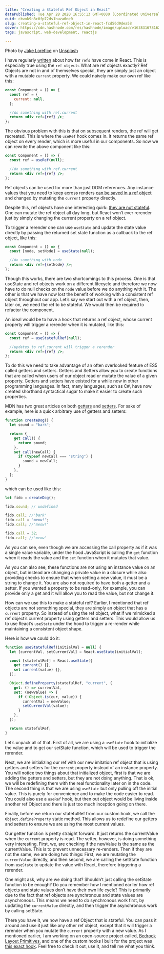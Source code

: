 ```yaml
---
title: "Creating a Stateful Ref Object in React"
datePublished: Tue Apr 28 2020 16:55:13 GMT+0000 (Coordinated Universal Time)
cuid: ckwok9n8c0fp72ds1huza6ne0
slug: creating-a-stateful-ref-object-in-react-fcd56d9dea58
cover: https://cdn.hashnode.com/res/hashnode/image/upload/v1638316781620/vl2ZvJG-E.jpeg
tags: javascript, web-development, reactjs

---
```


Photo by [Jake Lorefice](https://unsplash.com/@jakelorefice?utm_source=medium&utm_medium=referral) on [Unsplash](https://unsplash.com?utm_source=medium&utm_medium=referral)

I have regularly [written](https://medium.com/the-non-traditional-developer/how-to-use-the-forwarded-ref-in-react-1fb108f4e6af) about how far `refs` have come in React. This is especially true using the `ref objects` What are ref objects exactly? Ref Objects are not in and of themselves special, they are simply just an object with a mutable `current` property. We could naively make our own ref like this:

```jsx
const Component = () => {
  const ref = {
    current: null,
  };

  //do something with ref.current
  return <div ref={ref} />;
};
```

The obvious problem with this is that on subsequent renders, the ref will get recreated. This is where the `useRef` hook comes in. It returns the same ref object on every render, which is more useful in our components. So now we can rewrite the above component like this:

```jsx
const Component = () => {
  const ref = useRef(null);

  //do something with ref.current
  return <div ref={ref} />;
};
```

Ref objects can be used for more than just DOM references. Any instance values that you need to keep across renders [can be saved in a ref object](https://reactjs.org/docs/hooks-faq.html#is-there-something-like-instance-variables) and changed by mutating the `current` property directly.

Despite this, ref objects have one interesting quirk: [they are not stateful](https://reactjs.org/docs/hooks-reference.html#useref). One can mutate the ref object all day long, but React won’t ever rerender just by simply changing the current property on a ref object.

To trigger a rerender one can use `useState` and update the state value directly by passing the returned set state function as a callback to the ref object, like this:

```jsx
const Component = () => {
  const [node, setNode] = useState(null);

  //do something with node
  return <div ref={setNode} />;
};
```

Though this works, there are two shortcomings to this process. One is that useState and ref objects work on a different lifecycle and therefore we now have to do null checks on the `node` value before we do anything with it. The other is that we have now lost the benefit of working with a consistent ref object throughout our app. Let’s say we start out with a ref object, then, later on, we need the ref to be stateful. We would then be required to refactor the component.

An ideal would be to have a hook that returns a ref object, whose current property will trigger a rerender when it is mutated, like this:

```jsx
const Component = () => {
  const ref = useStatefulRef(null);

  //updates to ref.current will trigger a rerender
  return <div ref={ref} />;
};
```

To do this we need to take advantage of an often overlooked feature of ES5 called getters and setters. Getters and Setters allow you to create functions that are called when users of our object read or mutate the value of a given property. Getters and setters have existed for a while now in other programming languages. In fact, many languages, such as C#, have now created shorthand syntactical sugar to make it easier to create such properties.

MDN has two great articles on both [getters](https://developer.mozilla.org/en-US/docs/Web/JavaScript/Reference/Functions/get) and [setters](https://developer.mozilla.org/en-US/docs/Web/JavaScript/Reference/Functions/set). For sake of example, here is a quick arbitrary use of getters and setters:

```jsx
function createDog() {
  let sound = "bark";

  return {
    get call() {
      return sound;
    },
    set call(newCall) {
      if (typeof newCall === "string") {
        sound = newCall;
      }
    },
  };
}
```

which can be used like this:

```jsx
let fido = createDog();

fido.sound; // undefined

fido.call; //'bark'
fido.call = "meow!";
fido.call; //'meow!'

fido.call = 32;
fido.call; //'meow'
```

As you can see, even though we are accessing the call property as if it was a single value variable, under the hood JavaScript is calling the `get` function when it reads the value and the `set` function when it mutates that value.

As you can also see, these functions are not using an instance value on an object, but instead are changing a private value in a closure while also providing checks to ensure that when setting a new value, it must be a string to change it. You are also not required to have both a getter and a setter. If you wanted a property to be read-only, for example, you can provide only a get and it will allow you to read the value, but not change it.

How can we use this to make a stateful ref? Earlier, I mentioned that ref objects are not something special, they are simply an object that has a `current` property. So instead of using the ref object, what if we mimicked a ref object’s current property using getters and setters. This would allow us to use React’s `useState` under the hood to trigger a re-render while maintaining a consistent object shape.

Here is how we could do it:

```jsx
function useStatefulRef(initialVal = null) {
  let [currentVal, setCurrentVal] = React.useState(initialVal);

  const [statefulRef] = React.useState({
    get current() {},
    set current(value) {},
  });

  Object.defineProperty(statefulRef, "current", {
    get: () => currentVal,
    set: (newValue) => {
      if (!Object.is(cur, value)) {
        currentVal = newValue;
        setCurrentVal(value);
      }
    },
  });

  return statefulRef;
}
```

Let’s unpack all of that. First of all, we are using a `useState` hook to initialize the value and to get our setState function, which will be used to trigger the rerender.

Next, we are initializing our ref with our new imitation ref object that is using getters and setters for the `current` property instead of an instance property. You will notice two things about that initialized object, first is that we are adding the getters and setters, but they are not doing anything. That is ok, we will be redefining them with the real functionality later on in the code. The second thing is that we are using `useState` but only pulling off the initial value. This is purely for convenience and to make the code easier to read. You could also use a `useRef` hook, but then out object would be living inside another ref Object and there is just too much inception going on there.

Finally, before we return our statefulRef from our custom hook, we call the `Object.defineProperty` static method. This allows us to redefine our getters and setters to ensure we are using the most current values.

Our getter function is pretty straight forward. It just returns the currentValue when the `current` property is read. The setter, however, is doing something very interesting. First, we, are checking if the newValue is the same as the currentValue. This is to prevent unnecessary re-renders. Then if they are not the same, we are doing two things: First, we are mutating the `currentValue` directly, and then second, we are calling the setState function from `useState` to update the value with React, therefore triggering a rerender.

One might ask, why are we doing that? Shouldn’t just calling the setState function to be enough? Do you remember how I mentioned earlier how ref objects and state values don’t have their own life cycle? This is primarily due to the fact that ref objects are synchronous and state values are asynchronous. This means we need to do synchronous work first, by updating the `currentValue` directly, and then trigger the asynchronous work by calling setState.

There you have it, we now have a ref Object that is stateful. You can pass it around and use it just like any other ref object, except that it will trigger a rerender when you mutate the `current` property with a new value. As I mentioned earlier, I am working on an open-source project called, [Bedrock Layout Primitives](https://bedrock-layout.dev/), and one of the custom hooks I built for the project was [this exact hook](https://github.com/Bedrock-Layouts/Bedrock/tree/master/packages/use-stateful-ref). Feel free to check it out, use it, and tell me what you think.
